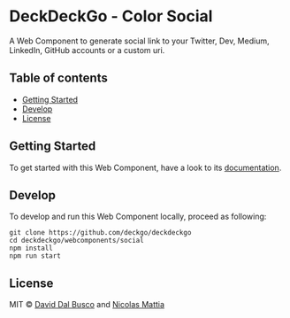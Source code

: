 # DeckDeckGo - Color Social

A Web Component to generate social link to your Twitter, Dev, Medium, LinkedIn, GitHub accounts or a custom uri.

## Table of contents

- [Getting Started](#getting-started)
- [Develop](#develop)
- [License](#license)

## Getting Started

To get started with this Web Component, have a look to its [documentation](https://docs.deckdeckgo.com/components/social).

## Develop

To develop and run this Web Component locally, proceed as following:

```
git clone https://github.com/deckgo/deckdeckgo
cd deckdeckgo/webcomponents/social
npm install
npm run start
```

## License

MIT © [David Dal Busco](mailto:david.dalbusco@outlook.com) and [Nicolas Mattia](mailto:nicolas@nmattia.com)

[DeckDeckGo]: https://deckdeckgo.com

